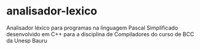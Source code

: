 # analisador-lexico
Analisador léxico para programas na linguagem Pascal Simplificado desenvolvido em C++ para a disciplina de Compiladores do curso de BCC da Unesp Bauru 
